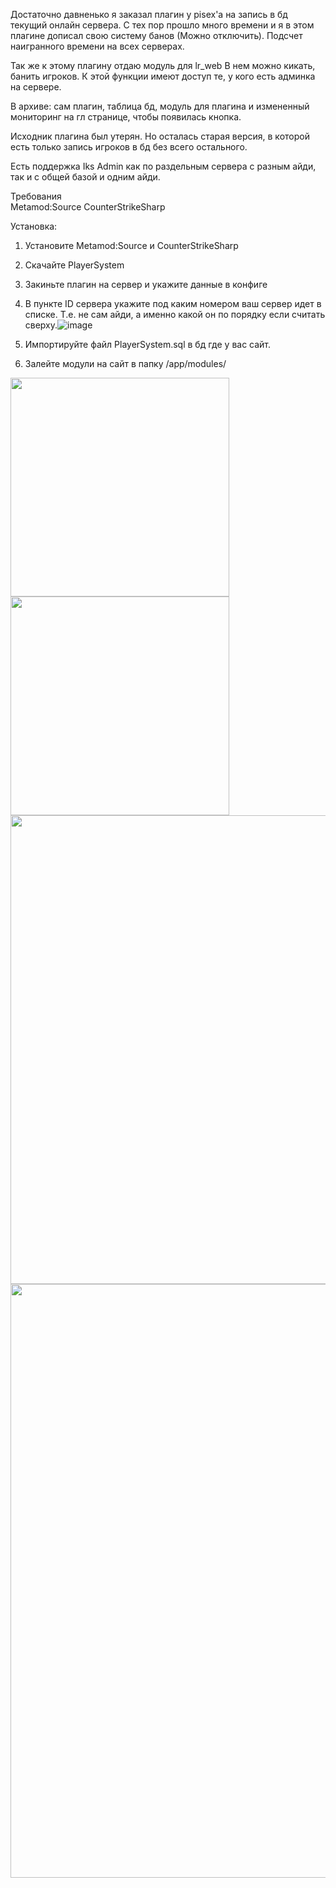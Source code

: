 Достаточно давненько я заказал плагин у pisex'a на запись в бд текущий онлайн сервера. С тех пор прошло много времени и я в этом плагине дописал свою систему банов (Можно отключить). Подсчет наигранного времени на всех серверах.

Так же к этому плагину отдаю модуль для lr_web
В нем можно кикать, банить игроков. К этой функции имеют доступ те, у кого есть админка на сервере.

В архиве: сам плагин, таблица бд, модуль для плагина и измененный мониторинг на гл странице, чтобы появилась кнопка.

Исходник плагина был утерян. Но осталась старая версия, в которой есть только запись игроков в бд без всего остального.

Есть поддержка Iks Admin как по раздельным сервера с разным айди, так и с общей базой и одним айди.

Требования	
Metamod:Source
CounterStrikeSharp

Установка:
1. Установите Metamod:Source и CounterStrikeSharp
2. Скачайте PlayerSystem
3. Закиньте плагин на сервер и укажите данные в конфиге
4. В пункте ID сервера укажите под каким номером ваш сервер идет в списке. Т.е. не сам айди, а именно какой он по порядку если считать сверху.![image](https://github.com/norice31/PlayerSystem/assets/47455937/6b258a53-1891-440b-ba93-682f15f2e4f8)

5. Импортируйте файл PlayerSystem.sql в бд где у вас сайт.
6. Залейте модули на сайт в папку /app/modules/

<img src="https://github.com/norice31/PlayerSystem/assets/47455937/2feb620e-1e2c-45fe-af71-85daa31ffc6c" width="350">
<img src="https://github.com/norice31/PlayerSystem/assets/47455937/06fb6eb7-6426-4874-92c3-385799d78005" width="350">
<img src="https://github.com/norice31/PlayerSystem/assets/47455937/34cfe927-3f21-423b-add6-942d8da1512a" width="750">
<img src="https://github.com/norice31/PlayerSystem/assets/47455937/3908f65f-ca09-4845-a569-7dd18c933edf" width="950">

